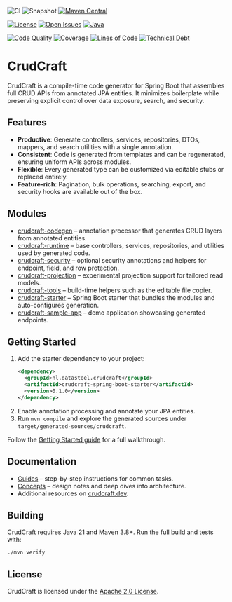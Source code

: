 ![CI](https://github.com/Data-Steel/CrudCraft/actions/workflows/ci.yml/badge.svg)
![Snapshot](https://github.com/Data-Steel/CrudCraft/actions/workflows/snapshot.yml/badge.svg)
[![Maven Central](https://img.shields.io/maven-central/v/nl.datasteel.crudcraft/crudcraft-runtime.svg)](https://central.sonatype.com/)

[![License](https://img.shields.io/github/license/Data-Steel/CrudCraft.svg)](LICENSE)
[![Open Issues](https://img.shields.io/github/issues/Data-Steel/CrudCraft.svg)](https://github.com/Data-Steel/CrudCraft/issues)
[![Java](https://img.shields.io/badge/java-21%2B-blue.svg)](https://openjdk.org/projects/jdk/21/)

[![Code Quality](https://sonarcloud.io/api/project_badges/measure?project=Data-Steel_CrudCraft&metric=alert_status)](https://sonarcloud.io/summary/new_code?id=Data-Steel_CrudCraft)
[![Coverage](https://sonarcloud.io/api/project_badges/measure?project=Data-Steel_CrudCraft&metric=coverage)](https://sonarcloud.io/summary/new_code?id=Data-Steel_CrudCraft)
[![Lines of Code](https://sonarcloud.io/api/project_badges/measure?project=Data-Steel_CrudCraft&metric=ncloc)](https://sonarcloud.io/summary/new_code?id=Data-Steel_CrudCraft)
[![Technical Debt](https://sonarcloud.io/api/project_badges/measure?project=Data-Steel_CrudCraft&metric=sqale_index)](https://sonarcloud.io/summary/new_code?id=Data-Steel_CrudCraft)

# CrudCraft

CrudCraft is a compile-time code generator for Spring Boot that assembles full CRUD APIs from annotated JPA entities. It minimizes boilerplate while preserving explicit control over data exposure, search, and security.

## Features
- **Productive**: Generate controllers, services, repositories, DTOs, mappers, and search utilities with a single annotation.
- **Consistent**: Code is generated from templates and can be regenerated, ensuring uniform APIs across modules.
- **Flexible**: Every generated type can be customized via editable stubs or replaced entirely.
- **Feature-rich**: Pagination, bulk operations, searching, export, and security hooks are available out of the box.

## Modules
- [crudcraft-codegen](crudcraft-codegen/README.md) – annotation processor that generates CRUD layers from annotated entities.
- [crudcraft-runtime](crudcraft-runtime/README.md) – base controllers, services, repositories, and utilities used by generated code.
- [crudcraft-security](crudcraft-security/README.md) – optional security annotations and helpers for endpoint, field, and row protection.
- [crudcraft-projection](crudcraft-projection/README.md) – experimental projection support for tailored read models.
- [crudcraft-tools](crudcraft-tools/README.md) – build-time helpers such as the editable file copier.
- [crudcraft-starter](crudcraft-starter/README.md) – Spring Boot starter that bundles the modules and auto-configures generation.
- [crudcraft-sample-app](crudcraft-sample-app/README.md) – demo application showcasing generated endpoints.

## Getting Started
1. Add the starter dependency to your project:
   ```xml
   <dependency>
     <groupId>nl.datasteel.crudcraft</groupId>
     <artifactId>crudcraft-spring-boot-starter</artifactId>
     <version>0.1.0</version>
   </dependency>
   ```
2. Enable annotation processing and annotate your JPA entities.
3. Run `mvn compile` and explore the generated sources under `target/generated-sources/crudcraft`.

Follow the [Getting Started guide](guides/getting-started.md) for a full walkthrough.

## Documentation
- [Guides](guides/) – step-by-step instructions for common tasks.
- [Concepts](concepts/) – design notes and deep dives into architecture.
- Additional resources on [crudcraft.dev](https://crudcraft.dev).

## Building
CrudCraft requires Java 21 and Maven 3.8+. Run the full build and tests with:
```bash
./mvn verify
```

## License
CrudCraft is licensed under the [Apache 2.0 License](LICENSE).

